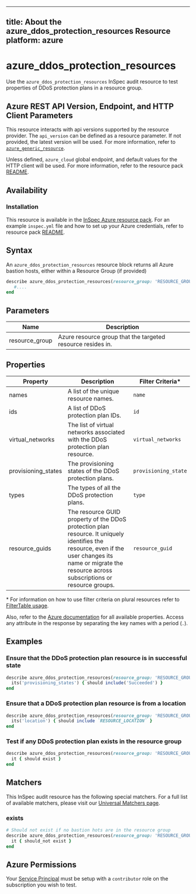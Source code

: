 ---
title: About the azure_ddos_protection_resources Resource
platform: azure
 ---

# azure_ddos_protection_resources

Use the `azure_ddos_protection_resources` InSpec audit resource to test properties of DDoS protection plans in a resource group.

## Azure REST API Version, Endpoint, and HTTP Client Parameters

This resource interacts with api versions supported by the resource provider.
The `api_version` can be defined as a resource parameter.
If not provided, the latest version will be used.
For more information, refer to [`azure_generic_resource`](azure_generic_resource.md).

Unless defined, `azure_cloud` global endpoint, and default values for the HTTP client will be used.
For more information, refer to the resource pack [README](../../README.md).

## Availability

### Installation

This resource is available in the [InSpec Azure resource pack](https://github.com/inspec/inspec-azure).
For an example `inspec.yml` file and how to set up your Azure credentials, refer to resource pack [README](../../README.md#Service-Principal).

## Syntax

An `azure_ddos_protection_resources` resource block returns all Azure bastion hosts, either within a Resource Group (if provided)

```ruby
describe azure_ddos_protection_resources(resource_group: 'RESOURCE_GROUP') do
   #....
end
```

## Parameters

| Name                           | Description                                                                      |
|--------------------------------|----------------------------------------------------------------------------------|
| resource_group                 | Azure resource group that the targeted resource resides in.                      |

## Properties

|Property          | Description                                                                          | Filter Criteria<superscript>*</superscript> |
|------------------|--------------------------------------------------------------------------------------|---------------------------------------------|
| names            | A list of the unique resource names.                                                 | `name`                                      |
| ids              | A list of DDoS protection plan IDs.                                                  | `id`                                        |
| virtual_networks | The list of virtual networks associated with the DDoS protection plan resource.      | `virtual_networks`                          |
| provisioning_states | The provisioning states of the DDoS protection plans.                             | `provisioning_state`                        |
| types            | The types of all the DDoS protection plans.                                          | `type`                                      |
|resource_guids    | The resource GUID property of the DDoS protection plan resource. It uniquely identifies the resource, even if the user changes its name or migrate the resource across subscriptions or resource groups. |`resource_guid`|


<superscript>*</superscript> For information on how to use filter criteria on plural resources refer to [FilterTable usage](https://github.com/inspec/inspec/blob/master/dev-docs/filtertable-usage.md).

Also, refer to the [Azure documentation](https://docs.microsoft.com/en-us/rest/api/virtualnetwork/ddos-protection-plans/list) for all available properties.
Access any attribute in the response by separating the key names with a period (`.`).

## Examples

### Ensure that the DDoS protection plan resource is in successful state

```ruby
describe azure_ddos_protection_resources(resource_group: 'RESOURCE_GROUP') do
  its('provisioning_states') { should include('Succeeded') }
end
```

### Ensure that a DDoS protection plan resource is from a location

```ruby
describe azure_ddos_protection_resources(resource_group: 'RESOURCE_GROUP') do
  its('location') { should include `RESOURCE_LOCATION` }
end
```
### Test if any DDoS protection plan exists in the resource group

```ruby
describe azure_ddos_protection_resources(resource_group: 'RESOURCE_GROUP') do
  it { should exist }
end
```

## Matchers

This InSpec audit resource has the following special matchers. For a full list of available matchers, please visit our [Universal Matchers page](https://www.inspec.io/docs/reference/matchers/).

### exists

```ruby
# Should not exist if no bastion hots are in the resource group
describe azure_ddos_protection_resources(resource_group: 'RESOURCE_GROUP') do
  it { should_not exist }
end
```
## Azure Permissions

Your [Service Principal](https://docs.microsoft.com/en-us/azure/azure-resource-manager/resource-group-create-service-principal-portal) must be setup with a `contributor` role on the subscription you wish to test.

